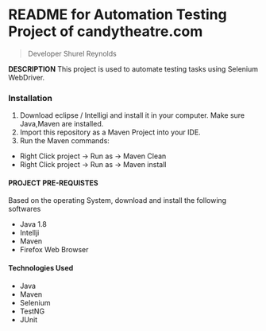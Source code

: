 # README for Automation Testing Project of candytheatre.com
>Developer Shurel Reynolds

**DESCRIPTION**
This project is used to automate testing tasks using Selenium WebDriver.

### Installation

1. Download eclipse / Intelligi and install it in your computer. Make sure Java,Maven are installed. 
2. Import this repository as a Maven Project into your IDE.
3. Run the Maven commands: 
- Right Click project -> Run as -> Maven Clean
- Right Click project -> Run as -> Maven install

 
#### PROJECT PRE-REQUISTES

Based on the operating System, download and install the following softwares

* Java 1.8 
* Intellji 
* Maven 
* Firefox Web Browser

#### Technologies Used
* Java
* Maven
* Selenium
* TestNG
* JUnit

